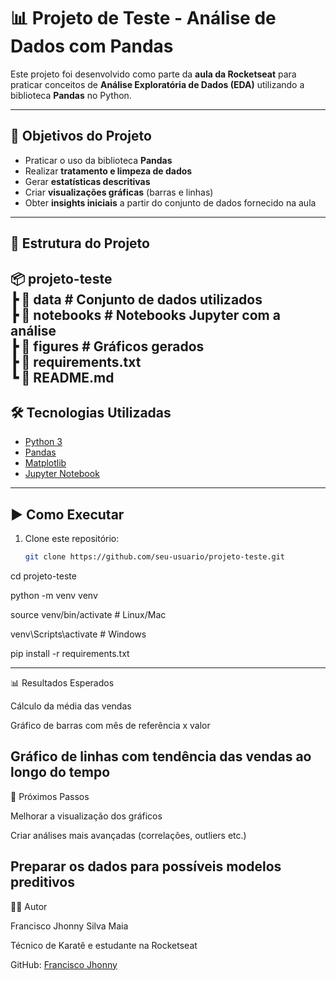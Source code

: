 # 📊 Projeto de Teste - Análise de Dados com Pandas

Este projeto foi desenvolvido como parte da **aula da Rocketseat** para praticar conceitos de **Análise Exploratória de Dados (EDA)** utilizando a biblioteca **Pandas** no Python.

---

## 🚀 Objetivos do Projeto

- Praticar o uso da biblioteca **Pandas**  
- Realizar **tratamento e limpeza de dados**  
- Gerar **estatísticas descritivas**  
- Criar **visualizações gráficas** (barras e linhas)  
- Obter **insights iniciais** a partir do conjunto de dados fornecido na aula  

---

## 📂 Estrutura do Projeto

📦 projeto-teste
<BR>┣ 📂 data # Conjunto de dados utilizados
<BR>┣ 📂 notebooks # Notebooks Jupyter com a análise
<BR>┣ 📂 figures # Gráficos gerados
<BR>┣ 📜 requirements.txt
<BR>┗ 📜 README.md
---

## 🛠 Tecnologias Utilizadas

- [Python 3](https://www.python.org/)  
- [Pandas](https://pandas.pydata.org/)  
- [Matplotlib](https://matplotlib.org/)  
- [Jupyter Notebook](https://jupyter.org/)  

---

## ▶️ Como Executar

1. Clone este repositório:
   ```bash
   git clone https://github.com/seu-usuario/projeto-teste.git
cd projeto-teste

python -m venv venv

source venv/bin/activate   # Linux/Mac

venv\Scripts\activate      # Windows

pip install -r requirements.txt

---
📊 Resultados Esperados

Cálculo da média das vendas

Gráfico de barras com mês de referência x valor

Gráfico de linhas com tendência das vendas ao longo do tempo
---
📌 Próximos Passos

Melhorar a visualização dos gráficos

Criar análises mais avançadas (correlações, outliers etc.)

Preparar os dados para possíveis modelos preditivos
---
👨‍💻 Autor

Francisco Jhonny Silva Maia

Técnico de Karatê e estudante na Rocketseat

GitHub: [Francisco Jhonny](https://github.com/FranciscoJhonny)


